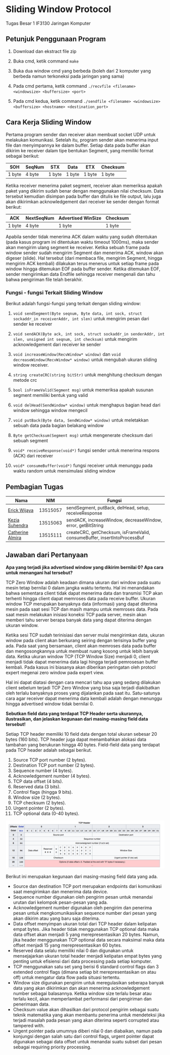 # Sliding Window Protocol
Tugas Besar 1 IF3130 Jaringan Komputer

## Petunjuk Penggunaan Program

1. Download dan ekstract file zip

2. Buka cmd, ketik command ```make```

3. Buka dua window cmd yang berbeda (boleh dari 2 komputer yang berbeda namun terkoneksi pada jaringan yang sama)

4. Pada cmd pertama, ketik command ```./recvfile <filename> <windowsize> <buffersize> <port>```

5. Pada cmd kedua, ketik command ```./sendfile <filename> <windowsize> <buffersize> <hostname> <destination_port>```


## Cara Kerja Sliding Window

Pertama program sender dan receiver akan membuat socket UDP untuk melakukan komunikasi. Setelah itu, program sender akan menerima input file dan menyimpannya ke dalam buffer. Setiap data pada buffer akan dikirim ke receiver dalam tipe bentukan Segment, yang memiliki format sebagai berikut:

| SOH    | SeqNum | STX    | Data   | ETX    | Checksum |
| ------ | ------ | ------ | ------ | ------ | ---------|
| 1 byte | 4 byte | 1 byte | 1 byte | 1 byte | 1 byte   |

Ketika receiver menerima paket segment, receiver akan memeriksa apakah paket yang dikirim sudah benar dengan menggunakan nilai checksum. Data tersebut kemudian disimpan pada buffer dan ditulis ke file output, lalu juga akan dikirimkan acknowledgement dari receiver ke sender dengan format berikut: 

| ACK    | NextSeqNum | Advertised WinSize | Checksum |
| ------ | ---------- | ------------------ | -------- |
| 1 byte | 4 byte     | 1 byte             | 1 byte   |

Apabila sender tidak menerima ACK dalam waktu yang sudah ditentukan (pada kasus program ini ditentukan waktu timeout 1000ms), maka sender akan mengirim ulang segment ke receiver. Ketika sebuah frame pada window sender sudah mengirim Segment dan menerima ACK, window akan digeser (slide). Hal tersebut (dari membaca file, mengirim Segment, hingga mengirim ACK kembali) dilakukan terus menerus untuk setiap frame pada window hingga ditemukan EOF pada buffer sender. Ketika ditemukan EOF, sender mengirimkan data Endfile sehingga receiver mengenali dan tahu bahwa pengiriman file telah berakhir. 


### Fungsi - fungsi Terkait Sliding Window

Berikut adalah fungsi-fungsi yang terkait dengan sliding window:

1.  ```void sendSegment(Byte seqnum, Byte data, int sock, struct sockaddr_in receiverAddr, int slen)``` untuk mengirim pesan dari sender ke receiver

2.  ```void sendACK(Byte ack, int sock, struct sockaddr_in senderAddr, int slen, unsigned int seqnum, int checksum)``` untuk mengirim acknowledgement dari receiver ke sender

3.  ```void increaseWindow(RecvWindow* window)``` dan ```void decreaseWindow(RecvWindow* window)``` untuk mengubah ukuran sliding window receiver.

4.  ```string createCRC(string bitStr)``` untuk menghitung checksum dengan metode crc

5.  ```bool isFrameValid(Segment msg)``` untuk memeriksa apakah susunan segment memiliki bentuk yang valid

6.  ```void delHead(SendWindow* window)``` untuk menghapus bagian head dari window sehingga window mengecil

7.  ```void putBack(Byte data, SendWindow* window)``` untuk meletakkan sebuah data pada bagian belakang window

8.  ```Byte getChecksum(Segment msg)``` untuk mengenerate checksum dari sebuah segment

9.  ```void* receiveResponse(void*)``` fungsi sender untuk menerima respons (ACK) dari receiver

10. ```void* consumeBuffer(void*)``` fungsi receiver untuk menunggu pada waktu random untuk mensimulasi sliding window


## Pembagian Tugas

| Nama               | NIM      | Fungsi                                                                   |
| ------------------ | -------- | ------------------------------------------------------------------------ |
| [Erick Wijaya](https://github.com/wijayaerick)       | 13515057 | sendSegment, putBack, delHead, setup, receiveResponse                    |
| [Kezia Suhendra](https://github.com/keziasuhendra)     | 13515063 | sendACK, increaseWindow, decreaseWindow, error, getBitString             |
| [Catherine Almira](https://github.com/calmira)   | 13515111 | createCRC, getChecksum, isFrameValid, consumeBuffer, insertIntoProcessBuf|


## Jawaban dari Pertanyaan

**Apa yang terjadi jika advertised window yang dikirim bernilai 0? Apa cara untuk menangani hal tersebut?**

TCP Zero Window adalah keadaan dimana ukuran dari window pada suatu mesin tetap bernilai 0 dalam jangka waktu tertentu. Hal ini menandakan bahwa sementara client tidak dapat menerima data dan transmisi TCP akan terhenti hingga client dapat memroses data pada receive buffer. Ukuran window TCP merupakan banyaknya data (informasi) yang dapat diterima mesin pada saat sesi TCP dan masih mampu untuk memroses data. Pada saat mesin melakukan inisiasi koneksi TCP pada server, mesin akan memberi tahu server berapa banyak data yang dapat diterima dengan ukuran window.

Ketika sesi TCP sudah terinisiasi dan server mulai mengirimkan data, ukuran window pada client akan berkurang seiring dengan terisinya buffer yang ada. Pada saat yang bersamaan, client akan memroses data pada buffer dan mengosongkannya untuk membuat ruang kosong untuk lebih banyak data. Ketika ukuran window TCP (TCP Window Size) menjadi 0, client menjadi tidak dapat menerima data lagi hingga terjadi pemrosesan buffer kembali. Pada kasus ini biasanya akan diberikan peringatan oleh protocl expert megenai zero window pada expert view.

Hal ini dapat diatasi dengan cara mencari tahu apa yang sedang dilakukan client sebelum terjadi TCP Zero Window yang bisa saja terjadi diakibatkan oleh terlalu banyaknya proses yang dijalankan pada saat itu. Satu-satunya cara agar receiver dapat menerima data kembali adalah dengan menunggu hingga advertised window tidak bernilai 0.

**Sebutkan field data yang terdapat TCP Header serta ukurannya, ilustrasikan, dan jelaskan kegunaan dari masing-masing field data tersebut!**

Setiap TCP header memiliki 10 field data dengan total ukuran sebesar 20 bytes (160 bits). TCP header juga dapat menambahkan alokasi data tambahan yang berukuran hingga 40 bytes. Field-field data yang terdapat pada TCP header adalah sebagai berikut.
  1. Source TCP port number (2 bytes).
  2. Destination TCP port number (2 bytes).
  3. Sequence number (4 bytes).
  4. Acknowledgement number (4 bytes).
  5. TCP data offset (4 bits).
  6. Reserved data (3 bits).
  7. Control flags (hingga 9 bits).
  8. Window size (2 bytes).
  9. TCP checksum (2 bytes).
  10. Urgent pointer (2 bytes).
  11. TCP optional data (0-40 bytes).
  
![ilustrasi](img/ilustrasi2.jpg)

Berikut ini merupakan kegunaan dari masing-masing field data yang ada.
  - Source dan destination TCP port merupakan endpoints dari komunikasi saat mengirimkan dan menerima data device.
  - Sequence number digunakan oleh pengirim pesan untuk menandai urutan dari kelompok pesan-pesan yang ada.
  - Acknowledgement number digunakan oleh pengirim dan penerima pesan untuk mengkomunikasikan sequence number dari pesan yang akan dikirim atau yang baru saja diterima.
  - Data offset menyimpan ukuran total dari TCP header dalam kelipatan empat bytes. Jika header tidak menggunakan TCP optional data maka data offset akan menjadi 5 yang merepresentasikan 20 bytes. Namun, jika header menggunakan TCP optional data secara maksimal maka data offset menjadi 15 yang merepresentasikan 60 bytes.
  - Reserved data selalu memiliki nilai 0 dan digunakan untuk mensejajarkan ukuran total header menjadi kelipatan empat bytes yang penting untuk efisiensi dari data processing pada setiap komputer.
  - TCP menggunakan satu set yang berisi 6 standard control flags dan 3 extended control flags (dimana setiap bit merepresentasikan on atau off) untuk mengatur data flow pada situasi tertentu.
  - Window size digunakan pengirim untuk meregulasikan seberapa banyak data yang akan dikirimkan dan akan menerima acknowledgement number sebagai balasannya. Ketika window size terlalu besar atau terlalu kecil, akan memperlambat performansi dari pengiriman dan penerimaan data.
  - Checksum value akan dihasilkan dari protocol pengirim sebagai suatu teknik matematika yang akan membantu penerima untuk mendeteksi jika terjadi masalah pada pesan yang akan diterima seperti corrupted atau tampered with.
  - Urgent pointer pada umumnya diberi nilai 0 dan diabaikan, namun pada konjungsi dengan salah satu dari control flags, urgent pointer dapat digunakan sebagai data offset untuk menandai suatu subset dari pesan sebagai requiring priority processing.
